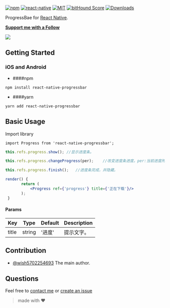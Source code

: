 [![npm][npm-badge]][npm]
 [![react-native][rn-badge]][rn]
 [![MIT][license-badge]][license]
 [![bitHound Score][bithound-badge]][bithound]
 [![Downloads](https://img.shields.io/npm/dm/rnkit-input.svg)](https://www.npmjs.com/package/rnkit-input)
 
 ProgressBae for [React Native][rn].
 
 [**Support me with a Follow**](https://github.com/wish570225463/followers)
 
 
 ![](https://github.com/wish570225463/react-native-progressbar/blob/master/image/ios.gif?raw=true)
 
 [npm-badge]: https://img.shields.io/npm/v/rnkit-input.svg
 [npm]: https://www.npmjs.com/package/rnkit-input
 [rn-badge]: https://img.shields.io/badge/react--native-v0.28-05A5D1.svg
 [rn]: https://facebook.github.io/react-native
 [license-badge]: https://img.shields.io/dub/l/vibe-d.svg
 [license]: https://raw.githubusercontent.com/rnkit/rnkit-input/master/LICENSE
 [bithound-badge]: https://www.bithound.io/github/rnkit/rnkit-input/badges/score.svg
 [bithound]: https://www.bithound.io/github/rnkit/rnkit-input

## Getting Started
 
### iOS and Android
 
 * ####npm
 
 `npm install react-native-progressbar`
 
 * ####yarn
 
 `yarn add react-native-progressbar`
 
 ## Basic Usage
 
 Import library
 
 ```
 import Progress from 'react-native-progressbar';
 ```
 ```jsx
 this.refs.progress.show();	//显示进度条。
 
 this.refs.progress.changeProgress(per);	//改变进度条进度。per:当前进度所占百分比
 
 this.refs.progress.finish();	//进度条完成，并隐藏。
 
 render() {
	    return (
	        <Progress ref={'progress'} title={'正在下载'}/>
	    );
  }
 
 ```
 
 #### Params
 
 | Key | Type | Default | Description |
 | --- | --- | --- | --- |
 | title | string | '进度' |提示文字。|
  
 ## Contribution
 
 - [@wish5702254693](mailto:5702254693@qq.com) The main author.
 
 ## Questions
 
 Feel free to [contact me](mailto:5702254693@qq.com) or [create an issue](https://github.com/wish5702254693/react-native-progressbar/issues/new)
 
 > made with ♥
